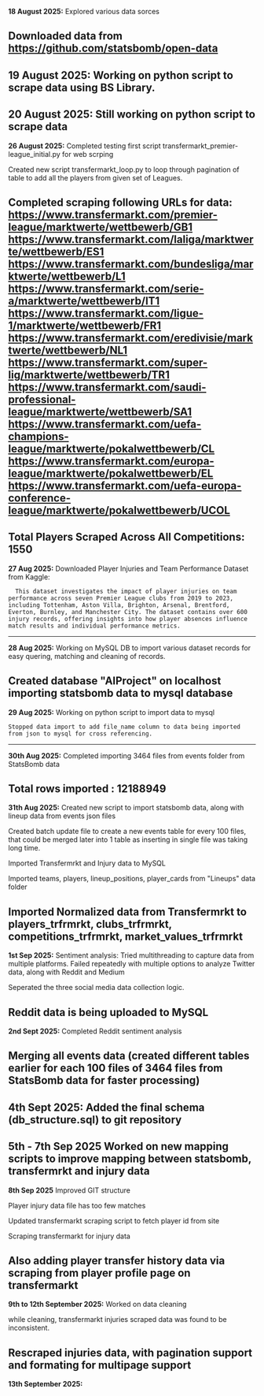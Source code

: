 **18 August 2025:**
  Explored various data sorces

  Downloaded data from
  https://github.com/statsbomb/open-data
----------------------------------------------------------------------------------------------------------
**19 August 2025:**
  Working on python script to scrape data using BS Library.
----------------------------------------------------------------------------------------------------------
**20 August 2025:**
  Still working on python script to scrape data
----------------------------------------------------------------------------------------------------------  
**26 August 2025:**
  Completed testing first script transfermarkt_premier-league_initial.py for web scrping

  Created new script transfermarkt_loop.py to loop through pagination of table to add all the players from given set of Leagues.

  Completed scraping following URLs for data:
  https://www.transfermarkt.com/premier-league/marktwerte/wettbewerb/GB1
  https://www.transfermarkt.com/laliga/marktwerte/wettbewerb/ES1
  https://www.transfermarkt.com/bundesliga/marktwerte/wettbewerb/L1
  https://www.transfermarkt.com/serie-a/marktwerte/wettbewerb/IT1
  https://www.transfermarkt.com/ligue-1/marktwerte/wettbewerb/FR1
  https://www.transfermarkt.com/eredivisie/marktwerte/wettbewerb/NL1
  https://www.transfermarkt.com/super-lig/marktwerte/wettbewerb/TR1
  https://www.transfermarkt.com/saudi-professional-league/marktwerte/wettbewerb/SA1
  https://www.transfermarkt.com/uefa-champions-league/marktwerte/pokalwettbewerb/CL
  https://www.transfermarkt.com/europa-league/marktwerte/pokalwettbewerb/EL
  https://www.transfermarkt.com/uefa-europa-conference-league/marktwerte/pokalwettbewerb/UCOL
  ----------------------------------------------------------------------------------------------------------
  Total Players Scraped Across All Competitions: 1550
  ----------------------------------------------------------------------------------------------------------

**27 Aug 2025:**
  Downloaded Player Injuries and Team Performance Dataset from Kaggle:

      This dataset investigates the impact of player injuries on team performance across seven Premier League clubs from 2019 to 2023, including Tottenham, Aston Villa, Brighton, Arsenal, Brentford, Everton, Burnley, and Manchester City. The dataset contains over 600 injury records, offering insights into how player absences influence match results and individual performance metrics.
----------------------------------------------------------------------------------------------------------
**28 Aug 2025:**
   Working on MySQL DB to import various dataset records for easy quering, matching and cleaning of records.

   Created database "AIProject" on localhost
   importing statsbomb data to mysql database
----------------------------------------------------------------------------------------------------------
**29 Aug 2025:**
    Working on python script to import data to mysql

    Stopped data import to add file_name column to data being imported from json to mysql for cross referencing.
----------------------------------------------------------------------------------------------------------
**30th Aug 2025:**
  Completed importing 3464 files from events folder from StatsBomb data

  Total rows imported : 12188949
----------------------------------------------------------------------------------------------------------
**31th Aug 2025:**
  Created new script to import statsbomb data, along with lineup data from events json files

  Created batch update file to create a new events table for every 100 files, that could be merged later into 1 table as inserting in single file was taking long time.

  Imported Transfermrkt and Injury data to MySQL

  Imported teams, players, lineup_positions, player_cards from "Lineups" data folder

  Imported Normalized data from Transfermrkt to players_trfrmrkt, clubs_trfrmrkt, competitions_trfrmrkt, market_values_trfrmrkt
----------------------------------------------------------------------------------------------------------
**1st Sep 2025:**
  Sentiment analysis: Tried multithreading to capture data from multiple platforms. Failed repeatedly with multiple options to analyze Twitter data, along with Reddit and Medium
  
  Seperated the three social media data collection logic.
  
  Reddit data is being uploaded to MySQL 
----------------------------------------------------------------------------------------------------------
**2nd Sept 2025:**
  Completed Reddit sentiment analysis 

  Merging all events data (created different tables earlier for each 100 files of 3464 files from StatsBomb data for faster processing) 
----------------------------------------------------------------------------------------------------------
**4th Sept 2025:**
  Added the final schema (db_structure.sql) to git repository
----------------------------------------------------------------------------------------------------------
**5th - 7th Sep 2025**
  Worked on new mapping scripts to improve mapping between statsbomb, transfermrkt and injury data
----------------------------------------------------------------------------------------------------------  
**8th Sep 2025**
  Improved GIT structure

  Player injury data file has too few matches
 
  Updated transfermarkt scraping script to fetch player id from site

  Scraping transfermarkt for injury data

  Also adding player transfer history data via scraping from player profile page on transfermarkt 
----------------------------------------------------------------------------------------------------------
**9th to 12th September 2025:**
  Worked on data cleaning 
  
  while cleaning, transfermarkt injuries scraped data was found to be inconsistent.

  Rescraped injuries data, with pagination support and formating for multipage support
----------------------------------------------------------------------------------------------------------
**13th September 2025:**
